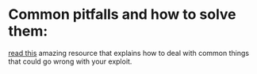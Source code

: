 # Common pitfalls and how to solve them:

[read this](https://fibonhack.it/resources/pwn) amazing resource that explains how to deal with common things that could go wrong with your exploit.

